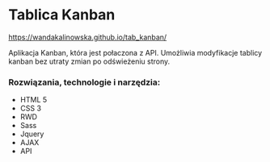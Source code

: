 # Tablica Kanban

https://wandakalinowska.github.io/tab_kanban/

Aplikacja Kanban, która jest połaczona z API.
Umożliwia modyfikacje tablicy kanban bez utraty zmian po odświeżeniu strony.

### Rozwiązania, technologie i narzędzia:

* HTML 5
* CSS 3
* RWD
* Sass
* Jquery
* AJAX
* API
